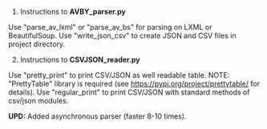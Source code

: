 1) Instructions to **AVBY_parser.py**

Use "parse_av_lxml" or "parse_av_bs" for parsing on LXML or BeautifulSoup.
Use "write_json_csv" to create JSON and CSV files in project directory.

2) Instructions to **CSVJSON_reader.py**

Use "pretty_print" to print CSV/JSON as well readable table.
NOTE: "PrettyTable" library is required (see https://pypi.org/project/prettytable/ for details).
Use "regular_print" to print CSV/JSON with standard methods of csv/json modules.


**UPD:**
Added asynchronous parser (faster 8-10 times).
